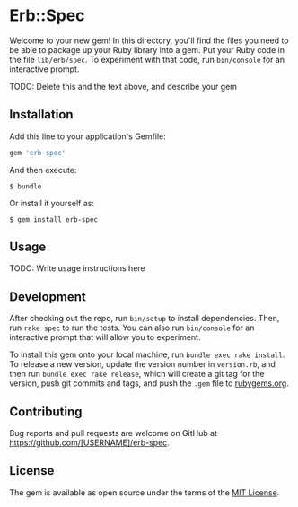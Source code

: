 # Erb::Spec

Welcome to your new gem! In this directory, you'll find the files you need to be able to package up your Ruby library into a gem. Put your Ruby code in the file `lib/erb/spec`. To experiment with that code, run `bin/console` for an interactive prompt.

TODO: Delete this and the text above, and describe your gem

## Installation

Add this line to your application's Gemfile:

```ruby
gem 'erb-spec'
```

And then execute:

    $ bundle

Or install it yourself as:

    $ gem install erb-spec

## Usage

TODO: Write usage instructions here

## Development

After checking out the repo, run `bin/setup` to install dependencies. Then, run `rake spec` to run the tests. You can also run `bin/console` for an interactive prompt that will allow you to experiment.

To install this gem onto your local machine, run `bundle exec rake install`. To release a new version, update the version number in `version.rb`, and then run `bundle exec rake release`, which will create a git tag for the version, push git commits and tags, and push the `.gem` file to [rubygems.org](https://rubygems.org).

## Contributing

Bug reports and pull requests are welcome on GitHub at https://github.com/[USERNAME]/erb-spec.


## License

The gem is available as open source under the terms of the [MIT License](http://opensource.org/licenses/MIT).

